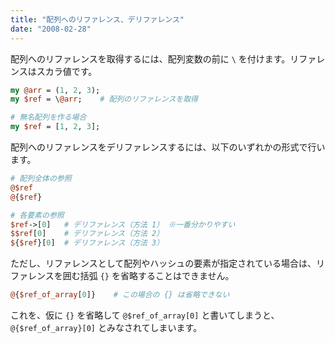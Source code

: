 ```yaml
---
title: "配列へのリファレンス、デリファレンス"
date: "2008-02-28"
---
```


配列へのリファレンスを取得するには、配列変数の前に `\` を付けます。リファレンスはスカラ値です。

```perl
my @arr = (1, 2, 3);
my $ref = \@arr;    # 配列のリファレンスを取得

# 無名配列を作る場合
my $ref = [1, 2, 3];
```

配列へのリファレンスをデリファレンスするには、以下のいずれかの形式で行います。

```perl
# 配列全体の参照
@$ref
@{$ref}

# 各要素の参照
$ref->[0]   # デリファレンス（方法 1） ※一番分かりやすい
$$ref[0]    # デリファレンス（方法 2）
${$ref}[0]  # デリファレンス（方法 3）
```

ただし、リファレンスとして配列やハッシュの要素が指定されている場合は、リファレンスを囲む括弧 `{}` を省略することはできません。

```perl
@{$ref_of_array[0]}    # この場合の {} は省略できない
```

これを、仮に `{}` を省略して `@$ref_of_array[0]` と書いてしまうと、`@{$ref_of_array}[0]` とみなされてしまいます。

